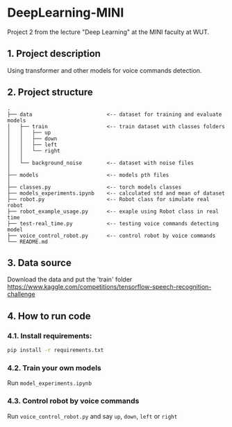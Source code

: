 # DeepLearning-MINI
Project 2 from the lecture "Deep Learning" at the MINI faculty at WUT.

## 1. Project description
Using transformer and other models for voice commands detection.

## 2. Project structure
```
.
├── data                        <-- dataset for training and evaluate models
│   ├── train                   <-- train dataset with classes folders
│   │   ├── up
│   │   ├── down
│   │   ├── left
│   │   └── right
│   │
│   └── background_noise        <-- dataset with noise files
│
├── models                      <-- models pth files
│
├── classes.py                  <-- torch models classes
├── models_experiments.ipynb    <-- calculated std and mean of dataset
├── robot.py                    <-- Robot class for simulate real robot 
├── robot_example_usage.py      <-- exaple using Robot class in real time
├── test-real_time.py           <-- testing voice commands detecting model
├── voice_control_robot.py      <-- control robot by voice commands
└── README.md
```


## 3. Data source
Download the data and put the 'train' folder
https://www.kaggle.com/competitions/tensorflow-speech-recognition-challenge


## 4. How to run code

### 4.1. Install requirements:
```bash
pip install -r requirements.txt
```

### 4.2. Train your own models
Run `model_experiments.ipynb`

### 4.3. Control robot by voice commands
Run `voice_control_robot.py` and say `up`, `down`, `left` or `right`
